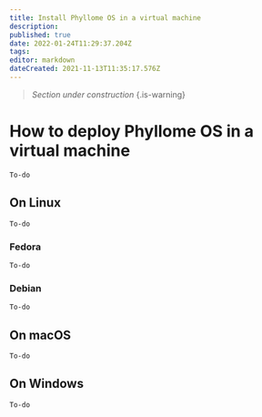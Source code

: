 ```yaml
---
title: Install Phyllome OS in a virtual machine
description: 
published: true
date: 2022-01-24T11:29:37.204Z
tags: 
editor: markdown
dateCreated: 2021-11-13T11:35:17.576Z
---
```


> *Section under construction*
{.is-warning}

# How to deploy Phyllome OS in a virtual machine

`To-do`

## On Linux

`To-do`

### Fedora

`To-do`

### Debian

`To-do`

## On macOS

`To-do`

## On Windows

`To-do`